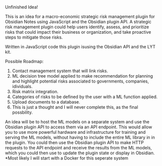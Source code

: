 Unfinished Idea!

This is an idea for a macro-economic strategic risk management plugin for Obsidian Notes using JavaScript and the Obsidian plugin API. A strategic risk management plugin could help users identify, assess, and prioritize risks that could impact their business or organization, and take proactive steps to mitigate those risks.

Written in JavaScript code this plugin isusing the Obsidian API and the LYT kit.

Possible Roadmap:

1. Contact management system that will link risks.
2. ML decision tree model applied to make recommendation for planning and highlight potential risks associated to governments, companies, idividuals.
3. Risk matrix integration.
4. Categories of risks to be defined by the user with a ML function applied.
5. Upload documents to a database.
6. This is just a thought and I will never complete this, as the final possbility.

An idea will be to  host the ML models on a separate system and use the Obsidian plugin API to access them via an API endpoint.
This would allow you to use more powerful hardware and infrastructure for training and serving the ML models, without having to include the entire ML library in in the plugin. You could then use the Obsidian plugin API to make HTTP requests to the API endpoint and receive the results from the ML models, which you could then use to update the plugin state or display in Obsidian.
*Most likely I will start with a Docker for this seperate system
